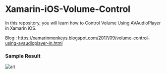 # Xamarin-iOS-Volume-Control
In this repository, you will learn how to Control Volume Using AVAudioPlayer in Xamarin iOS.

Blog : https://xamarinmonkeys.blogspot.com/2017/09/volume-control-using-avaudioplayer-in.html

### Sample Result

![alt](https://www.c-sharpcorner.com/article/volume-control-using-avaudioplayer-in-xamarin-ios-app/Images/image011.jpg)
